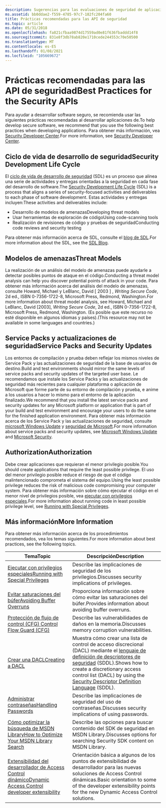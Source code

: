 ```yaml
---
description: Sugerencias para las evaluaciones de seguridad de aplicaciones para el desarrollo de aplicaciones de software de seguridad de Windows y desarrollo de software seguro, incluidas las pruebas de seguridad de aplicaciones.
ms.assetid: bb0ddae2-f559-4785-97c7-182fc204fa60
title: Prácticas recomendadas para las API de seguridad
ms.topic: article
ms.date: 05/31/2018
ms.openlocfilehash: fa821cfbaa9874d17559ad0e81f636fbaddd14f8
ms.sourcegitcommit: 831e8f3db78ab820e1710cede244553c70e50500
ms.translationtype: MT
ms.contentlocale: es-ES
ms.lasthandoff: 01/08/2021
ms.locfileid: "105669672"
---
```

# <a name="best-practices-for-the-security-apis"></a><span data-ttu-id="0520f-103">Prácticas recomendadas para las API de seguridad</span><span class="sxs-lookup"><span data-stu-id="0520f-103">Best Practices for the Security APIs</span></span>

<span data-ttu-id="0520f-104">Para ayudar a desarrollar software seguro, se recomienda usar las siguientes prácticas recomendadas al desarrollar aplicaciones de.</span><span class="sxs-lookup"><span data-stu-id="0520f-104">To help develop secure software, we recommend that you use the following best practices when developing applications.</span></span> <span data-ttu-id="0520f-105">Para obtener más información, vea [Security Developer Center](https://msdn.microsoft.com/security/default.aspx).</span><span class="sxs-lookup"><span data-stu-id="0520f-105">For more information, see [Security Developer Center](https://msdn.microsoft.com/security/default.aspx).</span></span>

## <a name="security-development-life-cycle"></a><span data-ttu-id="0520f-106">Ciclo de vida de desarrollo de seguridad</span><span class="sxs-lookup"><span data-stu-id="0520f-106">Security Development Life Cycle</span></span>

<span data-ttu-id="0520f-107">El [ciclo de vida de desarrollo de seguridad](/previous-versions/ms995349(v=msdn.10)) (SDL) es un proceso que alinea una serie de actividades y entregas orientadas a la seguridad en cada fase del desarrollo de software.</span><span class="sxs-lookup"><span data-stu-id="0520f-107">The [Security Development Life Cycle](/previous-versions/ms995349(v=msdn.10)) (SDL) is a process that aligns a series of security-focused activities and deliverables to each phase of software development.</span></span> <span data-ttu-id="0520f-108">Estas actividades y entregas incluyen:</span><span class="sxs-lookup"><span data-stu-id="0520f-108">These activities and deliverables include:</span></span>

-   <span data-ttu-id="0520f-109">Desarrollo de modelos de amenazas</span><span class="sxs-lookup"><span data-stu-id="0520f-109">Developing threat models</span></span>
-   <span data-ttu-id="0520f-110">Usar herramientas de exploración de código</span><span class="sxs-lookup"><span data-stu-id="0520f-110">Using code-scanning tools</span></span>
-   <span data-ttu-id="0520f-111">Realización de revisiones de código y pruebas de seguridad</span><span class="sxs-lookup"><span data-stu-id="0520f-111">Conducting code reviews and security testing</span></span>

<span data-ttu-id="0520f-112">Para obtener más información acerca de SDL, consulte el [blog de SDL](https://blogs.msdn.com/sdl/archive/2007/04/26/welcome-to-the-sdl-blog.aspx).</span><span class="sxs-lookup"><span data-stu-id="0520f-112">For more information about the SDL, see the [SDL Blog](https://blogs.msdn.com/sdl/archive/2007/04/26/welcome-to-the-sdl-blog.aspx).</span></span>

## <a name="threat-models"></a><span data-ttu-id="0520f-113">Modelos de amenazas</span><span class="sxs-lookup"><span data-stu-id="0520f-113">Threat Models</span></span>

<span data-ttu-id="0520f-114">La realización de un análisis del modelo de amenazas puede ayudarle a detectar posibles puntos de ataque en el código.</span><span class="sxs-lookup"><span data-stu-id="0520f-114">Conducting a threat model analysis can help you discover potential points of attack in your code.</span></span> <span data-ttu-id="0520f-115">Para obtener más información acerca del análisis del modelo de amenazas, consulte Howard, Michael y LeBlanc, David \[ 2003 \] , *Writing Secure Code*, 2d ed., ISBN 0-7356-1722-8, Microsoft Press, Redmond, Washington.</span><span class="sxs-lookup"><span data-stu-id="0520f-115">For more information about threat model analysis, see Howard, Michael and LeBlanc, David \[2003\], *Writing Secure Code*, 2d ed., ISBN 0-7356-1722-8, Microsoft Press, Redmond, Washington.</span></span> <span data-ttu-id="0520f-116">(Es posible que este recurso no esté disponible en algunos idiomas y países).</span><span class="sxs-lookup"><span data-stu-id="0520f-116">(This resource may not be available in some languages and countries.)</span></span>

## <a name="service-packs-and-security-updates"></a><span data-ttu-id="0520f-117">Service Packs y actualizaciones de seguridad</span><span class="sxs-lookup"><span data-stu-id="0520f-117">Service Packs and Security Updates</span></span>

<span data-ttu-id="0520f-118">Los entornos de compilación y prueba deben reflejar los mismos niveles de Service Pack y las actualizaciones de seguridad de la base de usuarios de destino.</span><span class="sxs-lookup"><span data-stu-id="0520f-118">Build and test environments should mirror the same levels of service packs and security updates of the targeted user base.</span></span> <span data-ttu-id="0520f-119">Le recomendamos que instale los Service Packs y las actualizaciones de seguridad más recientes para cualquier plataforma o aplicación de Microsoft que forme parte de su entorno de compilación y prueba, e anime a los usuarios a hacer lo mismo para el entorno de la aplicación finalizado.</span><span class="sxs-lookup"><span data-stu-id="0520f-119">We recommend that you install the latest service packs and security updates for any Microsoft platform or application that is part of your build and test environment and encourage your users to do the same for the finished application environment.</span></span> <span data-ttu-id="0520f-120">Para obtener más información acerca de los Service Pack y las actualizaciones de seguridad, consulte [microsoft Windows Update](https://www.update.microsoft.com/microsoftupdate/v6/vistadefault.aspx?ln=en-us) y [seguridad de Microsoft](https://www.microsoft.com/security).</span><span class="sxs-lookup"><span data-stu-id="0520f-120">For more information about service packs and security updates, see [Microsoft Windows Update](https://www.update.microsoft.com/microsoftupdate/v6/vistadefault.aspx?ln=en-us) and [Microsoft Security](https://www.microsoft.com/security).</span></span>

## <a name="authorization"></a><span data-ttu-id="0520f-121">Authorization</span><span class="sxs-lookup"><span data-stu-id="0520f-121">Authorization</span></span>

<span data-ttu-id="0520f-122">Debe crear aplicaciones que requieran el menor privilegio posible.</span><span class="sxs-lookup"><span data-stu-id="0520f-122">You should create applications that require the least possible privilege.</span></span> <span data-ttu-id="0520f-123">El uso del menor privilegio posible reduce el riesgo de que el código malintencionado comprometa el sistema del equipo.</span><span class="sxs-lookup"><span data-stu-id="0520f-123">Using the least possible privilege reduces the risk of malicious code compromising your computer system.</span></span> <span data-ttu-id="0520f-124">Para obtener más información sobre cómo ejecutar el código en el menor nivel de privilegios posible, vea [ejecutar con privilegios especiales](running-with-special-privileges.md).</span><span class="sxs-lookup"><span data-stu-id="0520f-124">For more information about running code in least possible privilege level, see [Running with Special Privileges](running-with-special-privileges.md).</span></span>

## <a name="more-information"></a><span data-ttu-id="0520f-125">Más información</span><span class="sxs-lookup"><span data-stu-id="0520f-125">More Information</span></span>

<span data-ttu-id="0520f-126">Para obtener más información acerca de los procedimientos recomendados, vea los temas siguientes.</span><span class="sxs-lookup"><span data-stu-id="0520f-126">For more information about best practices, see the following topics.</span></span>



| <span data-ttu-id="0520f-127">Tema</span><span class="sxs-lookup"><span data-stu-id="0520f-127">Topic</span></span>                                                                                                                        | <span data-ttu-id="0520f-128">Descripción</span><span class="sxs-lookup"><span data-stu-id="0520f-128">Description</span></span>                                                                                                                                                                                |
|------------------------------------------------------------------------------------------------------------------------------|--------------------------------------------------------------------------------------------------------------------------------------------------------------------------------------------|
| [<span data-ttu-id="0520f-129">Ejecutar con privilegios especiales</span><span class="sxs-lookup"><span data-stu-id="0520f-129">Running with Special Privileges</span></span>](running-with-special-privileges.md)<br/>                                            | <span data-ttu-id="0520f-130">Describe las implicaciones de seguridad de los privilegios.</span><span class="sxs-lookup"><span data-stu-id="0520f-130">Discusses security implications of privileges.</span></span><br/>                                                                                                                                  |
| [<span data-ttu-id="0520f-131">Evitar saturaciones del búfer</span><span class="sxs-lookup"><span data-stu-id="0520f-131">Avoiding Buffer Overruns</span></span>](avoiding-buffer-overruns.md)<br/>                                                          | <span data-ttu-id="0520f-132">Proporciona información sobre cómo evitar las saturaciones del búfer.</span><span class="sxs-lookup"><span data-stu-id="0520f-132">Provides information about avoiding buffer overruns.</span></span><br/>                                                                                                                            |
| [<span data-ttu-id="0520f-133">Protección de flujo de control (CFG) </span><span class="sxs-lookup"><span data-stu-id="0520f-133">Control Flow Guard (CFG)</span></span>](control-flow-guard.md)<br/>                                                                | <span data-ttu-id="0520f-134">Describe las vulnerabilidades de daños en la memoria.</span><span class="sxs-lookup"><span data-stu-id="0520f-134">Discusses memory corruption vulnerabilities.</span></span><br/>                                                                                                                                    |
| [<span data-ttu-id="0520f-135">Crear una DACL</span><span class="sxs-lookup"><span data-stu-id="0520f-135">Creating a DACL</span></span>](creating-a-dacl.md)<br/>                                                                            | <span data-ttu-id="0520f-136">Muestra cómo crear una lista de control de acceso discrecional (DACL) mediante el [lenguaje de definición de descriptores de seguridad](/windows/desktop/SecAuthZ/security-descriptor-definition-language) (SDDL).</span><span class="sxs-lookup"><span data-stu-id="0520f-136">Shows how to create a discretionary access control list (DACL) by using the [Security Descriptor Definition Language](/windows/desktop/SecAuthZ/security-descriptor-definition-language) (SDDL).</span></span><br/> |
| [<span data-ttu-id="0520f-137">Administrar contraseñas</span><span class="sxs-lookup"><span data-stu-id="0520f-137">Handling Passwords</span></span>](handling-passwords.md)<br/>                                                                      | <span data-ttu-id="0520f-138">Describe las implicaciones de seguridad del uso de contraseñas.</span><span class="sxs-lookup"><span data-stu-id="0520f-138">Discusses security implications of using passwords.</span></span><br/>                                                                                                                             |
| [<span data-ttu-id="0520f-139">Cómo optimizar la búsqueda de MSDN Library</span><span class="sxs-lookup"><span data-stu-id="0520f-139">How to Optimize Your MSDN Library Search</span></span>](how-to-optimize-your-msdn-library-search.md)<br/>                          | <span data-ttu-id="0520f-140">Describe las opciones para buscar contenido del SDK de seguridad en MSDN Library.</span><span class="sxs-lookup"><span data-stu-id="0520f-140">Discusses options for searching Security SDK content on MSDN Library.</span></span><br/>                                                                                                           |
| [<span data-ttu-id="0520f-141">Extensibilidad del desarrollador de Access Control dinámico</span><span class="sxs-lookup"><span data-stu-id="0520f-141">Dynamic Access Control developer extensibility</span></span>](/previous-versions/windows/desktop/dacx/dynamic-access-control-developer-extensibility-roadmap)<br/> | <span data-ttu-id="0520f-142">Orientación básica a algunos de los puntos de extensibilidad de desarrollador para las nuevas soluciones de Access Control dinámicas.</span><span class="sxs-lookup"><span data-stu-id="0520f-142">Basic orientation to some of the developer extensibility points for the new Dynamic Access Control solutions.</span></span><br/>                                                                   |



 

 

